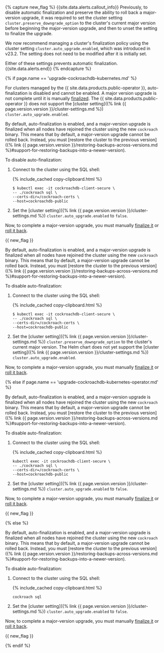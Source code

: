 {% capture new_flag %}
{{site.data.alerts.callout_info}}
Previously, to disable automatic finalization and preserve the ability to roll back a major-version upgrade, it was required to set the cluster setting `cluster.preserve_downgrade_option` to the cluster's current major version before beginning the major-version upgrade, and then to unset the setting to finalize the upgrade.

We now recommend managing a cluster's finalization policy using the cluster setting `cluster.auto_upgrade.enabled`, which was introduced in v23.2. The setting does not need to be modified after it is initially set.

Either of these settings prevents automatic finalization.
{{site.data.alerts.end}}
{% endcapture %}

{% if page.name == 'upgrade-cockroachdb-kubernetes.md' %}

<section class="filter-content" markdown="1" data-scope="operator">

For clusters managed by the {{ site.data.products.public-operator }}, auto-finalization is disabled and cannot be enabled. A major version upgrade is not complete until it is manually [finalized](#finalize-a-major-version-upgrade-manually). The {{ site.data.products.public-operator }} does not support the [cluster setting]({% link {{ page.version.version }}/cluster-settings.md %}) `cluster.auto_upgrade.enabled`.

</section>

<section class="filter-content" markdown="1" data-scope="manual">

By default, auto-finalization is enabled, and a major-version upgrade is finalized when all nodes have rejoined the cluster using the new `cockroach` binary. This means that by default, a major-version upgrade cannot be rolled back. Instead, you must [restore the cluster to the previous version]({% link {{ page.version.version }}/restoring-backups-across-versions.md %}#support-for-restoring-backups-into-a-newer-version).

To disable auto-finalization:

1. Connect to the cluster using the SQL shell:

    {% include_cached copy-clipboard.html %}
    ~~~ shell
    $ kubectl exec -it cockroachdb-client-secure \
    -- ./cockroach sql \
    --certs-dir=/cockroach-certs \
    --host=cockroachdb-public
    ~~~

1. Set the [cluster setting]({% link {{ page.version.version }}/cluster-settings.md %}) `cluster.auto_upgrade.enabled` to `false`.

Now, to complete a major-version upgrade, you must manually [finalize it](#finalize-a-major-version-upgrade-manually) or [roll it back](#roll-back-a-major-version-upgrade).

{{ new_flag }}

</section>

<section class="filter-content" markdown="1" data-scope="helm">

By default, auto-finalization is enabled, and a major-version upgrade is finalized when all nodes have rejoined the cluster using the new `cockroach` binary. This means that by default, a major-version upgrade cannot be rolled back. Instead, you must [restore the cluster to the previous version]({% link {{ page.version.version }}/restoring-backups-across-versions.md %}#support-for-restoring-backups-into-a-newer-version).

To disable auto-finalization:

1. Connect to the cluster using the SQL shell:

    {% include_cached copy-clipboard.html %}
    ~~~ shell
    $ kubectl exec -it cockroachdb-client-secure \
    -- ./cockroach sql \
    --certs-dir=/cockroach-certs \
    --host=cockroachdb-public
    ~~~

1. Set the [cluster setting]({% link {{ page.version.version }}/cluster-settings.md %}) `cluster.preserve_downgrade_option` to the cluster's current major version. The Helm chart does not yet support the [cluster setting]({% link {{ page.version.version }}/cluster-settings.md %}) `cluster.auto_upgrade.enabled`.

Now, to complete a major-version upgrade, you must manually [finalize it](#finalize-a-major-version-upgrade-manually) or [roll it back](#roll-back-a-major-version-upgrade).

</section>

{% else if page.name == 'upgrade-cockroachdb-kubernetes-operator.md' %}

By default, auto-finalization is enabled, and a major-version upgrade is finalized when all nodes have rejoined the cluster using the new `cockroach` binary. This means that by default, a major-version upgrade cannot be rolled back. Instead, you must [restore the cluster to the previous version]({% link {{ page.version.version }}/restoring-backups-across-versions.md %}#support-for-restoring-backups-into-a-newer-version).

To disable auto-finalization:

1. Connect to the cluster using the SQL shell:

    {% include_cached copy-clipboard.html %}
    ~~~ shell
    kubectl exec -it cockroachdb-client-secure \
    -- ./cockroach sql \
    --certs-dir=/cockroach-certs \
    --host=cockroachdb-public
    ~~~

1. Set the [cluster setting]({% link {{ page.version.version }}/cluster-settings.md %}) `cluster.auto_upgrade.enabled` to `false`.

Now, to complete a major-version upgrade, you must manually [finalize it](#finalize-a-major-version-upgrade-manually) or [roll it back](#roll-back-a-major-version-upgrade).

{{ new_flag }}

{% else %}

By default, auto-finalization is enabled, and a major-version upgrade is finalized when all nodes have rejoined the cluster using the new `cockroach` binary. This means that by default, a major-version upgrade cannot be rolled back. Instead, you must [restore the cluster to the previous version]({% link {{ page.version.version }}/restoring-backups-across-versions.md %}#support-for-restoring-backups-into-a-newer-version).

To disable auto-finalization:

1. Connect to the cluster using the SQL shell:

    {% include_cached copy-clipboard.html %}
    ~~~ shell
    cockroach sql
    ~~~

1. Set the [cluster setting]({% link {{ page.version.version }}/cluster-settings.md %}) `cluster.auto_upgrade.enabled` to `false`.

Now, to complete a major-version upgrade, you must manually [finalize it](#finalize-a-major-version-upgrade-manually) or [roll it back](#roll-back-a-major-version-upgrade).

{{ new_flag }}

{% endif %}
